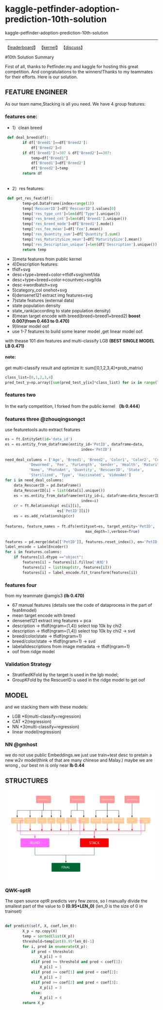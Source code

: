 # kaggle-petfinder-adoption-prediction-10th-solution
kaggle-petfinder-adoption-prediction-10th-solution

----

【[leaderboard](https://www.kaggle.com/c/petfinder-adoption-prediction/leaderboard)】
【[kernel](https://www.kaggle.com/chizhu2018/final-submit-two-10th-solution-private-0-442?scriptVersionId=12114589)】
【[discuss](https://www.kaggle.com/c/petfinder-adoption-prediction/discussion/88995#latest-515128)】

#10th Solution Summary

First of all, thanks to Petfinder.my and kaggle for hosting this great competition. And congratulations to the winners!Thanks to my teammates for their efforts.
Here is our solution.
## FEATURE ENGINEER
As our team name,Stacking is all you need.
We have 4 group features:
### features one:
* 1）clean breed
```python
 def deal_breed(df):
        if df['Breed1']==df['Breed2']:
            df['Breed2']=0
        if df['Breed1']!=307 & df['Breed2']==307:
            temp=df["Breed1"]
            df['Breed1']=df['Breed2']
            df['Breed2']=temp
        return df
    
```
* 2）res features:
```python
 def get_res_feat(df):
        temp=pd.DataFrame(index=range(1))
        temp['RescuerID']=df['RescuerID'].values[0]
        temp['res_type_cnt']=len(df['Type'].unique())
        temp['res_breed_cnt']=len(df['Breed1'].unique())
        temp['res_breed_mode']=df['Breed1'].mode()
        temp['res_fee_mean']=df['Fee'].mean()
        temp['res_Quantity_sum']=df['Quantity'].sum()
        temp['res_MaturitySize_mean']=df['MaturitySize'].mean()
        temp['res_Description_unique']=len(df['Description'].unique())
        return temp
```
* 3)meta features from  public kernel 
* 4)Description features:
* tfidf+svg
* desc+type+breed+color->tfidf+svg/nmf/lda
* desc+type+breed+color->countvec+svg/lda
* desc->wordbatch+svg
* 5)category_col onehot+svg
* 6)densenet121 extract img features+svg
* 7)state features (external data)
* state population density
* state_rank(according to state population density)
* 8)mean target encode with breed(breed=breed1+breed2) **boost 0.007(from 0.463 to 0.470)**
* 9)linear model oof
* use 1-7 features to build some leaner model ,get linear model oof.

with thease 101 dim features and multi-classify LGB **(BEST SINGLE MODEL LB 0.471)**
#### note:
get multi-classify result and optimize  it:
sum([0,1,2,3,4]*prob_matrix)
```python
class_list=[0,1,2,3,4]
pred_test_y=np.array([sum(pred_test_y[ix]*class_list) for ix in range(len(pred_test_y[:,0]))]) 
```
### features two
In the early competition, I forked from the public kernel **（lb 0.444）**
### features three @zhouqingsongct
use featuretools auto extract features 
```python
es = ft.EntitySet(id='data_id')
es = es.entity_from_dataframe(entity_id='PetID', dataframe=data,
                                   index='PetID')
    
need_deal_columns = ['Age', 'Breed1', 'Breed2', 'Color1', 'Color2', 'Color3', 'Description',
           'Dewormed', 'Fee', 'FurLength', 'Gender', 'Health', 'MaturitySize',
           'Name', 'PhotoAmt', 'Quantity', 'RescuerID', 'State',
           'Sterilized', 'Type', 'Vaccinated', 'VideoAmt']
for i in need_deal_columns:
    data_RescuerID = pd.DataFrame()
    data_RescuerID[i] = list(data[i].unique())
    es = es.entity_from_dataframe(entity_id=i, dataframe=data_RescuerID,
                                   index=i)
    cr = ft.Relationship( es[i][i],
                        es['PetID'][i])
    es = es.add_relationship(cr)
        
features, feature_names = ft.dfs(entityset=es, target_entity='PetID',
                                     max_depth=3,verbose=True)
    
features = pd.merge(data[['PetID']], features.reset_index(), on='PetID', how='left')
label_encode = LabelEncoder()
for i in features.columns:
    if features[i].dtype =="object":
        features[i] = features[i].fillna('未知')
        features[i] = list(map(str, features[i]))
        features[i] = label_encode.fit_transform(features[i])
```
### features four 
from my teammate @amgis3 **(lb 0.470)**
* 67 manual features (details see the code of dataprocess in the part of feat4model)
* mean target encode with breed
* densenet121 extract img features + pca
* description -> tfidf(ngram=(1,4)) select top 10k by chi2
* description -> tfidf(ngram=(1,4)) select top 10k by chi2 -> svd
* breed/color/state -> tfidf(ngram=1)
* breed/color/state -> tfidf(ngram=1) -> svd
* labelalldescriptions from image metadata -> tfidf(ngram=1)
* oof from ridge model
### Validation Strategy
* StratifiedKFold by the target is used in the lgb model;
* GroupKFold by the RescuerID is used in the ridge model to get oof
## MODEL
and we stacking them with these models:
* LGB *6(multi-classify+regression)
* CAT *2(regression)
* NN *3(multi-classify+regression)
* linear model(regression)

### NN @gmhost
we do not use public Embeddings.we just use train+test desc to pretain a new w2v model(think of that are many chinese and Malay.)
maybe we are wrong , our  best nn is only  near  **lb 0.44**

## STRUCTURES
![img](https://github.com/chizhu/kaggle-petfinder-adoption-prediction-10th-solution/blob/master/img.jpg)

### QWK-optR
The open source optR predicts very few zeros, so I manually divide the smallest part of the value to 0 **(0.95*LEN_0)** (len_0 is the size of 0 in trainset)
```python

def predict(self, X, coef,len_0):
        X_p = np.copy(X)
        temp = sorted(list(X_p))
        threshold=temp[int(0.95*len_0)-1]
        for i, pred in enumerate(X_p):
            if pred < threshold:
                X_p[i] = 0
            elif pred >= threshold and pred < coef[1]:
                X_p[i] = 1
            elif pred >= coef[1] and pred < coef[2]:
                X_p[i] = 2
            elif pred >= coef[2] and pred < coef[3]:
                X_p[i] = 3
            else:
                X_p[i] = 4
        return X_p
```
